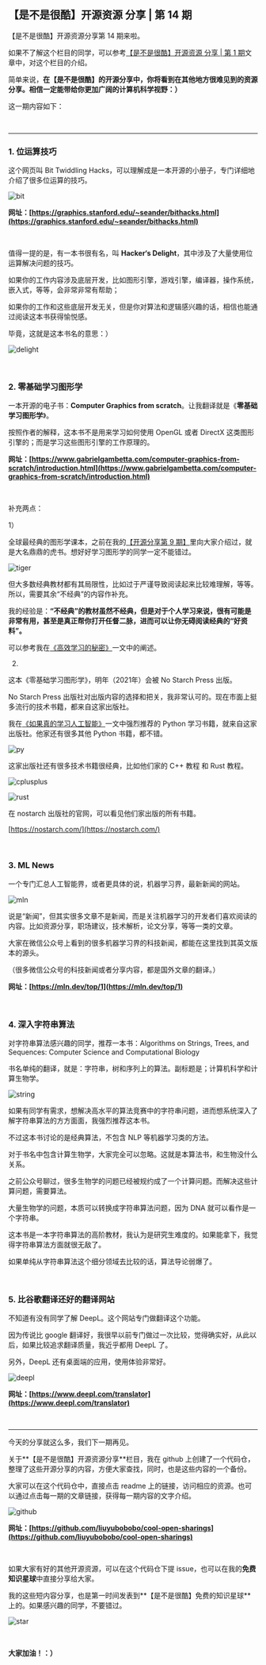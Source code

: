 ## 【是不是很酷】开源资源 分享 | 第 14 期

【是不是很酷】开源资源分享第 14 期来啦。

如果不了解这个栏目的同学，可以参考[【是不是很酷】开源资源 分享 | 第 1 期](../001/)文章中，对这个栏目的介绍。

简单来说，**在【是不是很酷】的开源分享中，你将看到在其他地方很难见到的资源分享。相信一定能带给你更加广阔的计算机科学视野：）**

这一期内容如下：

<br/>

---

### 1. 位运算技巧

这个网页叫 Bit Twiddling Hacks，可以理解成是一本开源的小册子，专门详细地介绍了很多位运算的技巧。

![bit](bit.png)

**网址：[https://graphics.stanford.edu/~seander/bithacks.html](https://graphics.stanford.edu/~seander/bithacks.html)**

<br/>

值得一提的是，有一本书很有名，叫 **Hacker‘s Delight**，其中涉及了大量使用位运算解决问题的技巧。

如果你的工作内容涉及底层开发，比如图形引擎，游戏引擎，编译器，操作系统，嵌入式，等等，会非常非常有帮助；

如果你的工作和这些底层开发无关，但是你对算法和逻辑感兴趣的话，相信也能通过阅读这本书获得愉悦感。

毕竟，这就是这本书名的意思：）

![delight](delight.jpg)

<br/>

### 2. 零基础学习图形学

一本开源的电子书：**Computer Graphics from scratch**。让我翻译就是《**零基础学习图形学**》。

按照作者的解释，这本书不是用来学习如何使用 OpenGL 或者 DirectX 这类图形引擎的；而是学习这些图形引擎的工作原理的。

**网址：[https://www.gabrielgambetta.com/computer-graphics-from-scratch/introduction.html](https://www.gabrielgambetta.com/computer-graphics-from-scratch/introduction.html)**

<br/>

补充两点：

1）

全球最经典的图形学课本，之前在我的[【开源分享第 9 期】](../009/)里向大家介绍过，就是大名鼎鼎的虎书。想好好学习图形学的同学一定不能错过。

![tiger](tiger.jpg)

但大多数经典教材都有其局限性，比如过于严谨导致阅读起来比较难理解，等等。所以，需要其余“不经典”的内容作补充。

我的经验是：**“不经典”的教材虽然不经典，但是对于个人学习来说，很有可能是非常有用，甚至是真正帮你打开任督二脉，进而可以让你无碍阅读经典的“好资料”。**

可以参考我在[《高效学习的秘密》](https://mp.weixin.qq.com/s?__biz=MzU4NTIxODYwMQ==&mid=2247483836&idx=1&sn=90854aa76507281403e4dd9cd434a12b&chksm=fd8caefacafb27ec78f999fde4f1217c04c6e2ff28cf51fe511d8fa29d484d9281ff91de8c9c&scene=21#wechat_redirect)一文中的阐述。

2)

这本《零基础学习图形学》，明年（2021年）会被 No Starch Press 出版。

No Starch Press 出版社对出版内容的选择和把关，我非常认可的。现在市面上挺多流行的技术书籍，都来自这家出版社。

我在[《如果真的学习人工智能》](https://github.com/liuyubobobo/ai-learning-roadmap)一文中强烈推荐的 Python 学习书籍，就来自这家出版社。他家还有很多其他 Python 书籍，都不错。

![py](py.png)

这家出版社还有很多技术书籍很经典，比如他们家的 C++ 教程 和 Rust 教程。

![cplusplus](cplusplus.png)

![rust](rust.png)

在 nostarch 出版社的官网，可以看见他们家出版的所有书籍。

[https://nostarch.com/](https://nostarch.com/) 

<br/>

### 3. ML News

一个专门汇总人工智能界，或者更具体的说，机器学习界，最新新闻的网站。

![mln](mln.png)

说是“新闻”，但其实很多文章不是新闻，而是关注机器学习的开发者们喜欢阅读的内容。比如资源分享，职场建议，技术解析，论文分享，等等一类的文章。

大家在微信公众号上看到的很多机器学习界的科技新闻，都能在这里找到其英文版本的源头。

（很多微信公众号的科技新闻或者分享内容，都是国外文章的翻译。）

**网址：[https://mln.dev/top/1](https://mln.dev/top/1)**

<br/>

### 4. 深入字符串算法

对字符串算法感兴趣的同学，推荐一本书：Algorithms on Strings, Trees, and Sequences: Computer Science and Computational Biology

书名单纯的翻译，就是：字符串，树和序列上的算法。副标题是；计算机科学和计算生物学。

![string](string.jpg)

如果有同学有需求，想解决高水平的算法竞赛中的字符串问题，进而想系统深入了解字符串算法的方方面面，我强烈推荐这本书。

不过这本书讨论的是经典算法，不包含 NLP 等机器学习类的方法。

对于书名中包含计算生物学，大家完全可以忽略。这就是本算法书，和生物没什么关系。

之前公众号聊过，很多生物学的问题已经被规约成了一个计算问题。而解决这些计算问题，需要算法。

大量生物学的问题，本质可以转换成字符串算法问题，因为 DNA 就可以看作是一个字符串。

这本书是一本字符串算法的高阶教材，我认为是研究生难度的。如果能拿下，我觉得字符串算法方面就很无敌了。

如果单纯从字符串算法这个细分领域去比较的话，算法导论弱爆了。

<br/>

### 5. 比谷歌翻译还好的翻译网站

不知道有没有同学了解 DeepL。这个网站专门做翻译这个功能。

因为传说比 google 翻译好，我很早以前专门做过一次比较，觉得确实好，从此以后，如果比较追求翻译质量，我近乎都用 DeepL 了。

另外，DeepL 还有桌面端的应用，使用体验非常好。

![deepl](deepl.png)

**网址：[https://www.deepl.com/translator](https://www.deepl.com/translator)**

<br/>

---

今天的分享就这么多，我们下一期再见。

关于**【是不是很酷】开源资源分享**栏目，我在 github 上创建了一个代码仓，整理了这些开源分享的内容，方便大家查找，同时，也是这些内容的一个备份。

大家可以在这个代码仓中，直接点击 readme 上的链接，访问相应的资源。也可以通过点击每一期的文章链接，获得每一期内容的文字介绍。

![github](github.png)

**网址：[https://github.com/liuyubobobo/cool-open-sharings](https://github.com/liuyubobobo/cool-open-sharings)**

<br/>

如果大家有好的其他开源资源，可以在这个代码仓下提 issue，也可以在我的**免费知识星球**中直接分享给大家。

我的这些短内容分享，也是第一时间发表到**【是不是很酷】免费的知识星球**上的。如果感兴趣的同学，不要错过。

![star](star.png)

<br/>

**大家加油！：）**